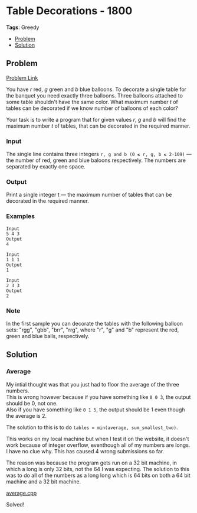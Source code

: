 # Table Decorations - 1800
**Tags**: Greedy    
- [Problem](#Problem)
- [Solution](#Solution)

## Problem
[Problem Link](https://codeforces.com/problemset/problem/478/C)

You have *r* red, *g* green and *b* blue balloons. To decorate a single table for the banquet you need exactly three balloons. Three balloons attached to some table shouldn't have the same color. What maximum number *t* of tables can be decorated if we know number of balloons of each color?

Your task is to write a program that for given values *r*, *g* and *b* will find the maximum number *t* of tables, that can be decorated in the required manner.

### Input
The single line contains three integers `r, g and b (0 ≤ r, g, b ≤ 2·109)` — the number of red, green and blue baloons respectively. The numbers are separated by exactly one space.

### Output
Print a single integer t — the maximum number of tables that can be decorated in the required manner.

### Examples
```
Input
5 4 3
Output
4
```
```
Input
1 1 1
Output
1
```
```
Input
2 3 3
Output
2
```

### Note
In the first sample you can decorate the tables with the following balloon sets: "rgg", "gbb", "brr", "rrg", where "r", "g" and "b" represent the red, green and blue balls, respectively.


## Solution

### Average
My intial thought was that you just had to floor the average of the three numbers.  
This is wrong however because if you have something like `0 0 3`, the output should be 0, not one.  
Also if you have something like `0 1 5`, the output should be 1 even though the average is 2.  

The solution to this is to do `tables = min(average, sum_smallest_two)`.  
 
This works on my local machine but when I test it on the website, it doesn't work because of integer overflow, eventhough all of my numbers are longs. I have no clue why. This has caused 4 wrong submissions so far.

The reason was because the program gets run on a 32 bit machine, in which a long is only 32 bits, not the 64 I was expecting. The solution to this was to do all of the numbers as a long long which is 64 bits on both a 64 bit machine and a 32 bit machine.  

[average.cpp](average.cpp)  

Solved! 
